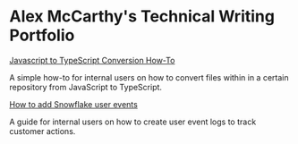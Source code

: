# Alex McCarthy's Technical Writing Portfolio


[Javascript to TypeScript Conversion How-To](/js-to-ts-conversion-how-to.md)

A simple how-to for internal users on how to convert files within in a certain repository from JavaScript to TypeScript.

[How to add Snowflake user events](/snowflake-how-to.pdf)

A guide for internal users on how to create user event logs to track customer actions.
